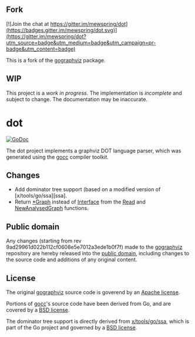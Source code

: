 ## Fork

[![Join the chat at https://gitter.im/mewspring/dot](https://badges.gitter.im/mewspring/dot.svg)](https://gitter.im/mewspring/dot?utm_source=badge&utm_medium=badge&utm_campaign=pr-badge&utm_content=badge)

This is a fork of the [gographviz] package.

## WIP

This project is a *work in progress*. The implementation is *incomplete* and subject to change. The documentation may be inaccurate.

# dot

[![GoDoc](https://godoc.org/github.com/mewspring/dot?status.svg)](https://godoc.org/github.com/mewspring/dot)

The dot project implements a graphviz DOT language parser, which was generated using the [gocc] compiler toolkit.

## Changes

* Add dominator tree support (based on a modified version of [x/tools/go/ssa][ssa].
* Return [*Graph](https://godoc.org/github.com/mewspring/dot#Graph) instead of [Interface](https://godoc.org/github.com/mewspring/dot#Interface) from the [Read](https://godoc.org/github.com/mewspring/dot#Read) and [NewAnalysedGraph](https://godoc.org/github.com/mewspring/dot#NewAnalysedGraph) functions.

[x/tools/go/ssa]: https://godoc.org/golang.org/x/tools/go/ssa

## Public domain

Any changes (starting from rev 9ad29961d022b112cf0608e5e7012a3ede1b0f7f) made to the [gographviz] repository are hereby released into the [public domain], including changes to the source code and additions of any original content.

[public domain]: https://creativecommons.org/publicdomain/zero/1.0/

## License

The original [gographviz] source code is goverend by an [Apache license](LICENSE).

Portions of [gocc]'s source code have been derived from Go, and are covered by a [BSD license](http://golang.org/LICENSE).

The dominator tree support is directly derived from [x/tools/go/ssa], which is part of the Go project and governed by a [BSD license](http://golang.org/LICENSE).

[gographviz]: https://github.com/awalterschulze/gographviz
[gocc]: https://github.com/goccmack/gocc
